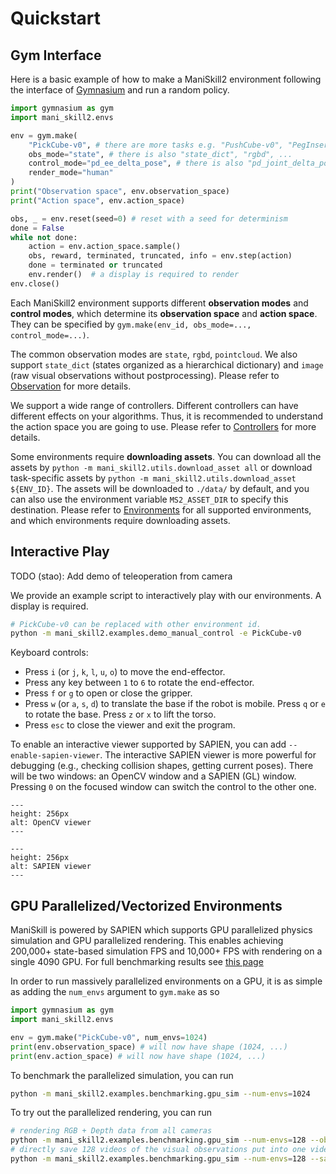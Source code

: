 # Quickstart

## Gym Interface

Here is a basic example of how to make a ManiSkill2 environment following the interface of [Gymnasium](https://gymnasium.farama.org/) and run a random policy.

```python
import gymnasium as gym
import mani_skill2.envs

env = gym.make(
    "PickCube-v0", # there are more tasks e.g. "PushCube-v0", "PegInsertionSide-v0, ...
    obs_mode="state", # there is also "state_dict", "rgbd", ...
    control_mode="pd_ee_delta_pose", # there is also "pd_joint_delta_pos", ...
    render_mode="human"
)
print("Observation space", env.observation_space)
print("Action space", env.action_space)

obs, _ = env.reset(seed=0) # reset with a seed for determinism
done = False
while not done:
    action = env.action_space.sample()
    obs, reward, terminated, truncated, info = env.step(action)
    done = terminated or truncated
    env.render()  # a display is required to render
env.close()
```

Each ManiSkill2 environment supports different **observation modes** and **control modes**, which determine its **observation space** and **action space**. They can be specified by `gym.make(env_id, obs_mode=..., control_mode=...)`.

The common observation modes are `state`, `rgbd`, `pointcloud`. We also support `state_dict` (states organized as a hierarchical dictionary) and `image` (raw visual observations without postprocessing). Please refer to [Observation](../concepts/observation.md) for more details.

We support a wide range of controllers. Different controllers can have different effects on your algorithms. Thus, it is recommended to understand the action space you are going to use. Please refer to [Controllers](../concepts/controllers.md) for more details.

Some environments require **downloading assets**. You can download all the assets by `python -m mani_skill2.utils.download_asset all` or download task-specific assets by `python -m mani_skill2.utils.download_asset ${ENV_ID}`. The assets will be downloaded to `./data/` by default, and you can also use the environment variable `MS2_ASSET_DIR` to specify this destination. Please refer to [Environments](../concepts/environments.md) for all supported environments, and which environments require downloading assets.

## Interactive Play

TODO (stao): Add demo of teleoperation from camera

We provide an example script to interactively play with our environments. A display is required.

```bash
# PickCube-v0 can be replaced with other environment id.
python -m mani_skill2.examples.demo_manual_control -e PickCube-v0
```

Keyboard controls:

- Press `i` (or `j`, `k`, `l`, `u`, `o`) to move the end-effector.
- Press any key between `1` to `6` to rotate the end-effector.
- Press `f` or `g` to open or close the gripper.
- Press `w` (or `a`, `s`, `d`) to translate the base if the robot is mobile. Press `q` or `e` to rotate the base. Press `z` or `x` to lift the torso.
- Press `esc` to close the viewer and exit the program.

To enable an interactive viewer supported by SAPIEN, you can add `--enable-sapien-viewer`. The interactive SAPIEN viewer is more powerful for debugging (e.g., checking collision shapes, getting current poses). There will be two windows: an OpenCV window and a SAPIEN (GL) window. Pressing `0` on the focused window can switch the control to the other one.

```{image} images/OpenCV-viewer.png
---
height: 256px
alt: OpenCV viewer
---
```

```{image} images/SAPIEN-viewer.png
---
height: 256px
alt: SAPIEN viewer
---
```

## GPU Parallelized/Vectorized Environments

ManiSkill is powered by SAPIEN which supports GPU parallelized physics simulation and GPU parallelized rendering. This enables achieving 200,000+ state-based simulation FPS and 10,000+ FPS with rendering on a single 4090 GPU. For full benchmarking results see [this page](../additional_resources/performance_benchmarking)

In order to run massively parallelized environments on a GPU, it is as simple as adding the `num_envs` argument to `gym.make` as so

```python
import gymnasium as gym
import mani_skill2.envs

env = gym.make("PickCube-v0", num_envs=1024)
print(env.observation_space) # will now have shape (1024, ...)
print(env.action_space) # will now have shape (1024, ...)
```

To benchmark the parallelized simulation, you can run 

```bash
python -m mani_skill2.examples.benchmarking.gpu_sim --num-envs=1024
```

To try out the parallelized rendering, you can run

```bash
# rendering RGB + Depth data from all cameras
python -m mani_skill2.examples.benchmarking.gpu_sim --num-envs=128 --obs-mode="rgbd"
# directly save 128 videos of the visual observations put into one video
python -m mani_skill2.examples.benchmarking.gpu_sim --num-envs=128 --save-video
```


<!-- 
We provide examples to use our `VecEnv` with [Stable-baselines3](https://stable-baselines3.readthedocs.io/en/master/). Please refer to our [notebook](https://github.com/haosulab/ManiSkill2/blob/main/examples/tutorials/2_reinforcement_learning.ipynb) or [example scripts](https://github.com/haosulab/ManiSkill2/tree/main/examples/tutorials/reinforcement-learning). -->

<!-- ---

**Implementation details**: The vectorized environment is optimized for visual observations. In short, the vectorized environment creates multiple python processes (workers) to run the physical simulation for each environment. For each timestep, each worker will compute non-visual observations and rewards in parallel with rendering visual observations. Specifically, the worker (client) sends information needed for rendering to the main process (server), and the actual work of rendering is done by the server. Thus, non-visual and visual observations are obtained in parallel, and the amount of information to communicate between processes is minimized.

:::{note}
- The vectorized environment only supports observation modes including visual observations (`rgbd`, `pointcloud`, `image`). If only state observations are needed, most RL libraries (like Stable-baselines3) provide their implementations of multi-process vectorized environments.
- The visual observations (rendered from cameras) are `torch.Tensor` while non-visual observations are `numpy.ndarray`. It is critical to keep tensors on the GPU for overall efficiency.
- `env.render()` is not supported in the vectorized environment. We suggest that you only use our implementation of vectorized environments for training.
::: -->